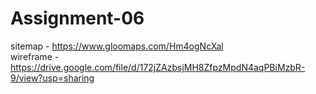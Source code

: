# Assignment-06

sitemap - https://www.gloomaps.com/Hm4ogNcXal <br>
wireframe - https://drive.google.com/file/d/172jZAzbsjMH8ZfpzMpdN4aqPBiMzbR-9/view?usp=sharing
